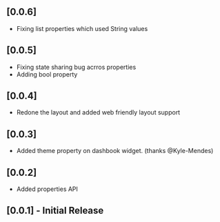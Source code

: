 ## [0.0.6]

 - Fixing list properties which used String values

## [0.0.5]

 - Fixing state sharing bug acrros properties
 - Adding bool property

## [0.0.4]

 - Redone the layout and added web friendly layout support

## [0.0.3]

 - Added theme property on dashbook widget. (thanks @Kyle-Mendes)

## [0.0.2]

 - Added properties API

## [0.0.1] - Initial Release
